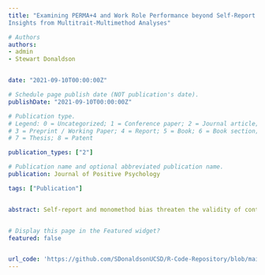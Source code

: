 ```yaml
---
title: "Examining PERMA+4 and Work Role Performance beyond Self-Report Bias: 
Insights from Multitrait-Multimethod Analyses"

# Authors
authors:
- admin
- Stewart Donaldson


date: "2021-09-10T00:00:00Z"

# Schedule page publish date (NOT publication's date).
publishDate: "2021-09-10T00:00:00Z"

# Publication type.
# Legend: 0 = Uncategorized; 1 = Conference paper; 2 = Journal article;
# 3 = Preprint / Working Paper; 4 = Report; 5 = Book; 6 = Book section;
# 7 = Thesis; 8 = Patent

publication_types: ["2"]

# Publication name and optional abbreviated publication name.
publication: Journal of Positive Psychology 

tags: ["Publication"] 


abstract: Self-report and monomethod bias threaten the validity of contemporary workplace research. The current study used multitrait-multimethod analyses to examine the relationship between positive work and organizations constructs PERMA+4 and work role performance (adaptivity, proactivity, and proficiency) beyond self-report and monomethod bias. Findings from 221 coworker pairs demonstrated strong positive convergence between self-reported and collateral-reported PERMA+4 (r > .85) and work role performance (r>.85), including organizational adaptivity (r > .71), organizational proactivity (r > .68), and organizational proficiency (r > .73). PERMA+4 was also a significant predictor of overall work role performance. A multitrait-multimethod matrix showed that monomethod trait interrelationships were systematically higher than heteromethod trait interrelationships with inflated correlations ranging from .07 to .20. Monomethod parameter estimates and coefficients of determination were generally higher than in bias corrected self-reports, knowledgeable collateral-reports, and heteromethod parameter estimates. The results provide support for the validity of the relationship between PERMA+4 and work role performance, and suggest the importance of including procedural design and statistical control methods in workplace surveys to correct for self-report and monomethod bias.


# Display this page in the Featured widget?
featured: false


url_code: 'https://github.com/SDonaldsonUCSD/R-Code-Repository/blob/main/MTMM%20Project/EverybodyLies.Rmd'
---
```









